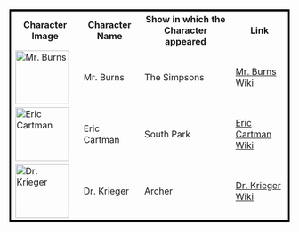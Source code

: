 <!DOCTYPE html>
<html>

<body>
	<table bordercolor="black">
		<tr>
			<th>Character Image</th>
			<th>Character Name</th>
			<th>Show in which the Character appeared</th>
			<th>Link</th>
		</tr>
		<tr>
			<td><img src="https://upload.wikimedia.org/wikipedia/en/5/56/Mr_Burns.png" alt="Mr. Burns" width="96px" height="96px"></td>
			<td>Mr. Burns</td>
			<td>The Simpsons</td>
			<td><a><a href="https://en.wikipedia.org/wiki/Mr._Burns">Mr. Burns Wiki</a></a></td>
		</tr>
		<tr>
			<td><img src="https://upload.wikimedia.org/wikipedia/en/7/77/EricCartman.png" alt="Eric Cartman" width="96px" height="96px"></td>
			<td>Eric Cartman</td>
			<td>South Park</td>
			<td><a><a href="https://en.wikipedia.org/wiki/Eric_Cartman">Eric Cartman Wiki</a></a></td>
		</tr>
		<tr>
			<td><img src="https://static.wikia.nocookie.net/archer/images/b/bb/Algernop_Krieger.png/revision/latest?cb=20151013042053" alt="Dr. Krieger" width="96px" height="96px"></td>
			<td>Dr. Krieger</td>
			<td>Archer</td>
			<td><a><a href="https://en.wikipedia.org/wiki/List_of_Archer_characters#Dr._Krieger">Dr. Krieger Wiki</a></a></td>
		</tr>
	</table>

</body>

</html>
